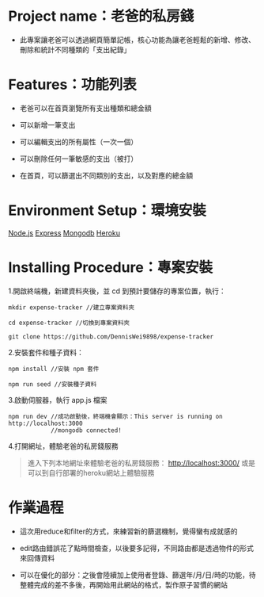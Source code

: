 # Project name：老爸的私房錢

- 此專案讓老爸可以透過網頁簡單記帳，核心功能為讓老爸輕鬆的新增、修改、刪除和統計不同種類的「支出紀錄」

# Features：功能列表

- 老爸可以在首頁瀏覽所有支出種類和總金額

- 可以新增一筆支出

- 可以編輯支出的所有屬性（一次一個）
 
- 可以刪除任何一筆敏感的支出（被打）
  
- 在首頁，可以篩選出不同類別的支出，以及對應的總金額

# Environment Setup：環境安裝

[Node.js](https://nodejs.org/en/)
[Express](https://expressjs.com/)
[Mongodb](https://www.mongodb.com/)
[Heroku](https://dashboard.heroku.com/)

# Installing Procedure：專案安裝

1.開啟終端機，新建資料夾後，並 cd 到預計要儲存的專案位置，執行：

```
mkdir expense-tracker //建立專案資料夾
```

```
cd expense-tracker //切換到專案資料夾
```

```
git clone https://github.com/DennisWei9898/expense-tracker
```

2.安裝套件和種子資料：

```
npm install //安裝 npm 套件
```

```
npm run seed //安裝種子資料
```

3.啟動伺服器，執行 app.js 檔案

```
npm run dev //成功啟動後，終端機會顯示：This server is running on http://localhost:3000
            //mongodb connected!
```

4.打開網址，體驗老爸的私房錢服務

> 進入下列本地網址來體驗老爸的私房錢服務： [http://localhost:3000/](https://)
> 或是可以到自行部署的heroku網站上體驗服務

# 作業過程

- 這次用reduce和filter的方式，來練習新的篩選機制，覺得蠻有成就感的

- edit路由錯誤花了點時間檢查，以後要多記得，不同路由都是透過物件的形式來回傳資料

- 可以在優化的部分：之後會陸續加上使用者登錄、篩選年/月/日/時的功能，待整體完成的差不多後，再開始用此網站的格式，製作原子習慣的網站
